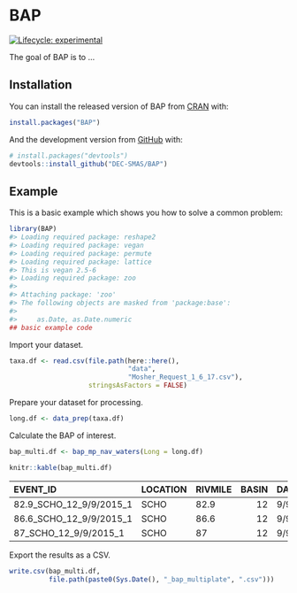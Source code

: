 
<!-- README.md is generated from README.Rmd. Please edit that file -->

# BAP

<!-- badges: start -->

[![Lifecycle:
experimental](https://img.shields.io/badge/lifecycle-experimental-orange.svg)](https://www.tidyverse.org/lifecycle/#experimental)
<!-- badges: end -->

The goal of BAP is to …

## Installation

You can install the released version of BAP from
[CRAN](https://CRAN.R-project.org) with:

``` r
install.packages("BAP")
```

And the development version from [GitHub](https://github.com/) with:

``` r
# install.packages("devtools")
devtools::install_github("DEC-SMAS/BAP")
```

## Example

This is a basic example which shows you how to solve a common problem:

``` r
library(BAP)
#> Loading required package: reshape2
#> Loading required package: vegan
#> Loading required package: permute
#> Loading required package: lattice
#> This is vegan 2.5-6
#> Loading required package: zoo
#> 
#> Attaching package: 'zoo'
#> The following objects are masked from 'package:base':
#> 
#>     as.Date, as.Date.numeric
## basic example code
```

Import your dataset.

``` r
taxa.df <- read.csv(file.path(here::here(),
                              "data",
                              "Mosher_Request_1_6_17.csv"),
                    stringsAsFactors = FALSE)
```

Prepare your dataset for processing.

``` r
long.df <- data_prep(taxa.df)
```

Calculate the BAP of interest.

``` r
bap_multi.df <- bap_mp_nav_waters(Long = long.df)
```

``` r
knitr::kable(bap_multi.df)
```

| EVENT\_ID                   | LOCATION | RIVMILE | BASIN | DATE     | RICHNESS | RICH\_SCORE | EPT\_RICH | EPT\_SCORE |  HBI | HBI\_SCORE |  SHANNON | SHANNON\_SCORE | FINAL\_SCORE |
| :-------------------------- | :------- | :------ | ----: | :------- | -------: | ----------: | --------: | ---------: | ---: | ---------: | -------: | -------------: | -----------: |
| 82.9\_SCHO\_12\_9/9/2015\_1 | SCHO     | 82.9    |    12 | 9/9/2015 |       37 |          10 |        16 |         10 | 3.15 |         10 | 4.737373 |             10 |           10 |
| 86.6\_SCHO\_12\_9/9/2015\_1 | SCHO     | 86.6    |    12 | 9/9/2015 |       36 |          10 |        16 |         10 | 3.88 |         10 | 4.692271 |             10 |           10 |
| 87\_SCHO\_12\_9/9/2015\_1   | SCHO     | 87      |    12 | 9/9/2015 |       36 |          10 |        13 |         10 | 4.33 |         10 | 4.907209 |             10 |           10 |

Export the results as a CSV.

``` r
write.csv(bap_multi.df, 
          file.path(paste0(Sys.Date(), "_bap_multiplate", ".csv")))
```
